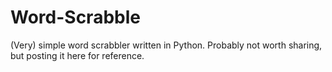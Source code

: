 # Word-Scrabble
(Very) simple word scrabbler written in Python. Probably not worth sharing, but posting it here for reference.
